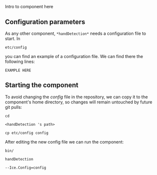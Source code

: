 ```
```
#
``` handDetection
```
Intro to component here


## Configuration parameters
As any other component,
``` *handDetection* ```
needs a configuration file to start. In

    etc/config

you can find an example of a configuration file. We can find there the following lines:

    EXAMPLE HERE

    
## Starting the component
To avoid changing the *config* file in the repository, we can copy it to the component's home directory, so changes will remain untouched by future git pulls:

    cd

``` <handDetection 's path> ```

    cp etc/config config
    
After editing the new config file we can run the component:

    bin/

```handDetection ```

    --Ice.Config=config
